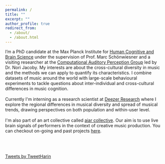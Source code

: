 ```yaml
---
permalink: /
title: ""
excerpt: ""
author_profile: true
redirect_from: 
  - /about/
  - /about.html
---
```

  
I’m a PhD candidate at the Max Planck Institute for 
[Human Cognitive and Brain Science](https://www.cbs.mpg.de/en) under the supervision of
Prof. Marc Schönwiesner and a visiting researcher 
at the [Computational Auditory Perception Group](https://www.aesthetics.mpg.de/en/research/research-group-computational-auditory-perception.html)
led by Dr. Nori Jacoby. My interests are about the cross-cultural diversity in music and the methods
we can apply to quantify its characteristics. 
I combine datasets of music around the world with large-scale
behavioural experiments to tackle questions about inter-individual
and cross-cultural differences in music cognition.
<br><br>
Currently I'm interning as a research scientist at [Deezer Research](https://research.deezer.com/) where I explore 
the regional differences in musical diversity and spread of musical trends, 
drawing perspectives on both population and within-user level.
<br><br>
I'm also part of an art collective called [aiar collective](https://aiarcollective.com/). Our aim is to 
use live brain signals of performers in the context of creative music production. 
You can checkout on-going and past projects [here](https://aiarcollective.com/#projects).

<br><br><br>
<a class="twitter-timeline" data-height="600" data-width="600" href="https://twitter.com/TweetHarin?ref_src=twsrc%5Etfw">Tweets by TweetHarin</a> <script async src="https://platform.twitter.com/widgets.js" charset="utf-8"></script>